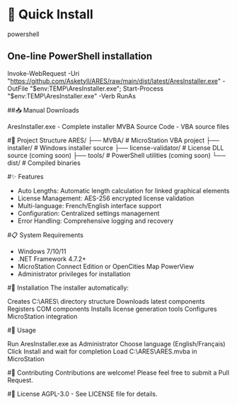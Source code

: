 # 🚀 Quick Install
powershell
## One-line PowerShell installation
Invoke-WebRequest -Uri "https://github.com/Asketyll/ARES/raw/main/dist/latest/AresInstaller.exe" -OutFile "$env:TEMP\AresInstaller.exe"; Start-Process "$env:TEMP\AresInstaller.exe" -Verb RunAs

##📥 Manual Downloads

AresInstaller.exe - Complete installer
MVBA Source Code - VBA source files

#📁 Project Structure
ARES/
├── MVBA/                  # MicroStation VBA project
├── installer/             # Windows installer source
├── license-validator/     # License DLL source (coming soon)
├── tools/                 # PowerShell utilities (coming soon)
└── dist/                  # Compiled binaries

#✨ Features

- Auto Lengths: Automatic length calculation for linked graphical elements
- License Management: AES-256 encrypted license validation
- Multi-language: French/English interface support
- Configuration: Centralized settings management
- Error Handling: Comprehensive logging and recovery

#📋 System Requirements

- Windows 7/10/11
- .NET Framework 4.7.2+
- MicroStation Connect Edition or OpenCities Map PowerView
- Administrator privileges for installation

#🔧 Installation
The installer automatically:

Creates C:\ARES\ directory structure
Downloads latest components
Registers COM components
Installs license generation tools
Configures MicroStation integration

#📖 Usage

Run AresInstaller.exe as Administrator
Choose language (English/Français)
Click Install and wait for completion
Load C:\ARES\ARES.mvba in MicroStation

#🤝 Contributing
Contributions are welcome! Please feel free to submit a Pull Request.

#📄 License
AGPL-3.0 - See LICENSE file for details.